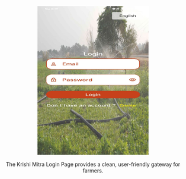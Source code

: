 <div align="center">
  <img src="Pages/Login_page.jpg" alt="Login Page" width="300" height="400">
  <p>The Krishi Mitra Login Page provides a clean, user-friendly gateway for farmers.</p>
</div>
